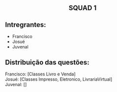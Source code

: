 <h2 align="center">SQUAD 1</h2>

## Intregrantes:
- Francisco
- Josué
- Juvenal

## Distribuição das questões:

Francisco: [Classes Livro e Venda]   
Josué: [Classes Impresso, Eletronico, LivrariaVirtual]  
Juvenal: []